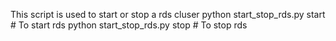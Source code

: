 This script is used to start or stop a rds cluser 
python start_stop_rds.py start     # To start rds
python start_stop_rds.py stop      # To stop rds
